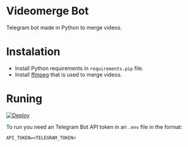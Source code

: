 # Videomerge Bot

Telegram bot made in Python to merge videos.

# Instalation

- Install Python requirements in `requirements.pip` file.
- Install [ffmpeg](https://ffmpeg.org/) that is used to merge videos.

# Runing

[![Deploy](https://www.herokucdn.com/deploy/button.svg)](https://heroku.com/deploy?template=https://github.com/AbirHasan2005/videomerge_bot)

To run you need an Telegram Bot API token in an `.env` file in the format:
```
API_TOKEN=<TELEGRAM_TOKEN>
```
